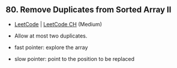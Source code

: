 ## 80. Remove Duplicates from Sorted Array II

-  [LeetCode](https://leetcode.com/problems/remove-duplicates-from-sorted-array-ii/) | [LeetCode CH](https://leetcode.cn/problems/remove-duplicates-from-sorted-array-ii/) (Medium)

-   Allow at most two duplicates.
-   fast pointer: explore the array
-   slow pointer: point to the position to be replaced
